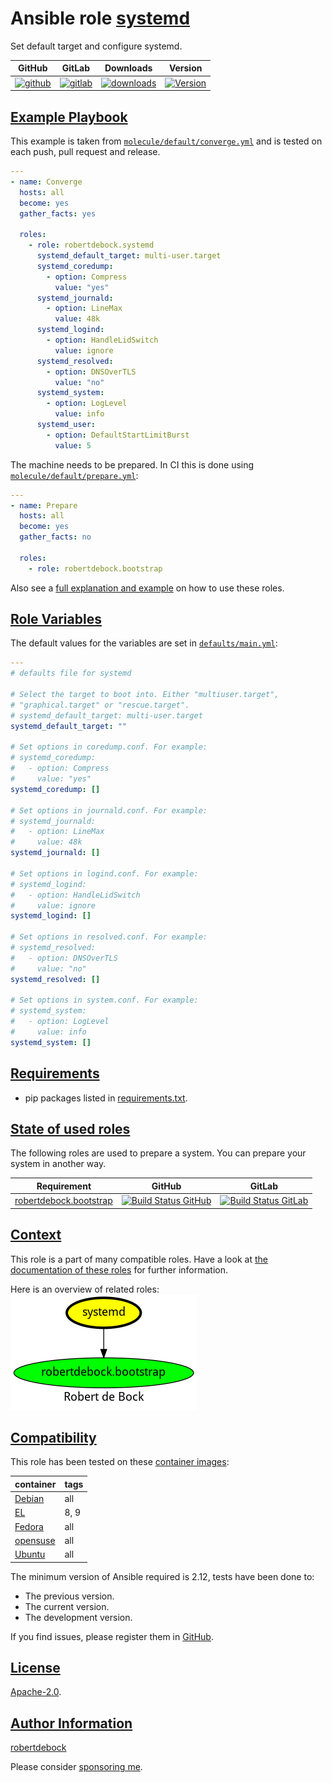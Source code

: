 # Ansible role [systemd](#systemd)

Set default target and configure systemd.

|GitHub|GitLab|Downloads|Version|
|------|------|---------|-------|
|[![github](https://github.com/robertdebock/ansible-role-systemd/workflows/Ansible%20Molecule/badge.svg)](https://github.com/robertdebock/ansible-role-systemd/actions)|[![gitlab](https://gitlab.com/robertdebock-iac/ansible-role-systemd/badges/master/pipeline.svg)](https://gitlab.com/robertdebock-iac/ansible-role-systemd)|[![downloads](https://img.shields.io/ansible/role/d/24601)](https://galaxy.ansible.com/robertdebock/systemd)|[![Version](https://img.shields.io/github/release/robertdebock/ansible-role-systemd.svg)](https://github.com/robertdebock/ansible-role-systemd/releases/)|

## [Example Playbook](#example-playbook)

This example is taken from [`molecule/default/converge.yml`](https://github.com/robertdebock/ansible-role-systemd/blob/master/molecule/default/converge.yml) and is tested on each push, pull request and release.

```yaml
---
- name: Converge
  hosts: all
  become: yes
  gather_facts: yes

  roles:
    - role: robertdebock.systemd
      systemd_default_target: multi-user.target
      systemd_coredump:
        - option: Compress
          value: "yes"
      systemd_journald:
        - option: LineMax
          value: 48k
      systemd_logind:
        - option: HandleLidSwitch
          value: ignore
      systemd_resolved:
        - option: DNSOverTLS
          value: "no"
      systemd_system:
        - option: LogLevel
          value: info
      systemd_user:
        - option: DefaultStartLimitBurst
          value: 5
```

The machine needs to be prepared. In CI this is done using [`molecule/default/prepare.yml`](https://github.com/robertdebock/ansible-role-systemd/blob/master/molecule/default/prepare.yml):

```yaml
---
- name: Prepare
  hosts: all
  become: yes
  gather_facts: no

  roles:
    - role: robertdebock.bootstrap
```

Also see a [full explanation and example](https://robertdebock.nl/how-to-use-these-roles.html) on how to use these roles.

## [Role Variables](#role-variables)

The default values for the variables are set in [`defaults/main.yml`](https://github.com/robertdebock/ansible-role-systemd/blob/master/defaults/main.yml):

```yaml
---
# defaults file for systemd

# Select the target to boot into. Either "multiuser.target",
# "graphical.target" or "rescue.target".
# systemd_default_target: multi-user.target
systemd_default_target: ""

# Set options in coredump.conf. For example:
# systemd_coredump:
#   - option: Compress
#     value: "yes"
systemd_coredump: []

# Set options in journald.conf. For example:
# systemd_journald:
#   - option: LineMax
#     value: 48k
systemd_journald: []

# Set options in logind.conf. For example:
# systemd_logind:
#   - option: HandleLidSwitch
#     value: ignore
systemd_logind: []

# Set options in resolved.conf. For example:
# systemd_resolved:
#   - option: DNSOverTLS
#     value: "no"
systemd_resolved: []

# Set options in system.conf. For example:
# systemd_system:
#   - option: LogLevel
#     value: info
systemd_system: []
```

## [Requirements](#requirements)

- pip packages listed in [requirements.txt](https://github.com/robertdebock/ansible-role-systemd/blob/master/requirements.txt).

## [State of used roles](#state-of-used-roles)

The following roles are used to prepare a system. You can prepare your system in another way.

| Requirement | GitHub | GitLab |
|-------------|--------|--------|
|[robertdebock.bootstrap](https://galaxy.ansible.com/robertdebock/bootstrap)|[![Build Status GitHub](https://github.com/robertdebock/ansible-role-bootstrap/workflows/Ansible%20Molecule/badge.svg)](https://github.com/robertdebock/ansible-role-bootstrap/actions)|[![Build Status GitLab](https://gitlab.com/robertdebock-iac/ansible-role-bootstrap/badges/master/pipeline.svg)](https://gitlab.com/robertdebock-iac/ansible-role-bootstrap)|

## [Context](#context)

This role is a part of many compatible roles. Have a look at [the documentation of these roles](https://robertdebock.nl/) for further information.

Here is an overview of related roles:
![dependencies](https://raw.githubusercontent.com/robertdebock/ansible-role-systemd/png/requirements.png "Dependencies")

## [Compatibility](#compatibility)

This role has been tested on these [container images](https://hub.docker.com/u/robertdebock):

|container|tags|
|---------|----|
|[Debian](https://hub.docker.com/r/robertdebock/debian)|all|
|[EL](https://hub.docker.com/r/robertdebock/enterpriselinux)|8, 9|
|[Fedora](https://hub.docker.com/r/robertdebock/fedora/)|all|
|[opensuse](https://hub.docker.com/r/robertdebock/opensuse)|all|
|[Ubuntu](https://hub.docker.com/r/robertdebock/ubuntu)|all|

The minimum version of Ansible required is 2.12, tests have been done to:

- The previous version.
- The current version.
- The development version.

If you find issues, please register them in [GitHub](https://github.com/robertdebock/ansible-role-systemd/issues).

## [License](#license)

[Apache-2.0](https://github.com/robertdebock/ansible-role-systemd/blob/master/LICENSE).

## [Author Information](#author-information)

[robertdebock](https://robertdebock.nl/)

Please consider [sponsoring me](https://github.com/sponsors/robertdebock).
